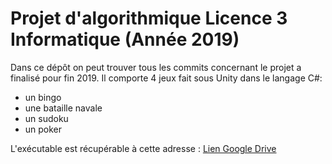 # Projet d'algorithmique Licence 3 Informatique (Année 2019)
Dans ce dépôt on peut trouver tous les commits concernant le projet a finalisé pour fin 2019.
Il comporte 4 jeux fait sous Unity dans le langage C#:
- un bingo
- une bataille navale
- un sudoku
- un poker

L'exécutable est récupérable à cette adresse : [Lien Google Drive](https://drive.google.com/open?id=1UCAEvM09h9-maLaDRjnrlh98vgz3_peM)
